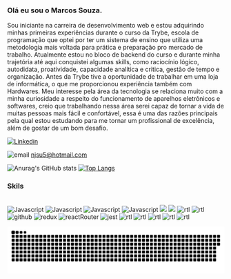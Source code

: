 ### Olá eu sou o Marcos Souza.

Sou iniciante na carreira de desenvolvimento web e estou adquirindo minhas primeiras experiências durante o curso da Trybe, escola de programação que optei por ter um sistema de ensino que utiliza uma metodologia mais voltada para prática e preparação pro mercado de trabalho. Atualmente estou no bloco de backend do curso e durante minha trajetória até aqui conquistei algumas skills, como raciocínio lógico, autodidata, proatividade, capacidade analítica e critica, gestão de tempo e organização. Antes da Trybe tive a oportunidade de trabalhar em uma loja de informática, o que me proporcionou experiência também com Hardwares. Meu interesse pela área da tecnologia se relaciona muito com a minha curiosidade a respeito do funcionamento de aparelhos eletrônicos e softwares, creio que trabalhando nessa área serei capaz de tornar a vida de muitas pessoas mais fácil e confortável, essa é uma das razões principais pela qual estou estudando para me tornar um profissional de excelência, além de gostar de um bom desafio.

[![Linkedin](https://img.shields.io/badge/LinkedIn-0077B5?style=for-the-badge&logo=linkedin&logoColor=white)](https://www.linkedin.com/in/marcos-souza-a298a9209/)

<img  alt="email" src="https://img.shields.io/badge/Microsoft_Outlook-0078D4?style=for-the-badge&logo=microsoft-outlook&logoColor=white"> njsu5@hotmail.com


![Anurag's GitHub stats](https://github-readme-stats.vercel.app/api?username=marcos2872&show_icons=true&theme=dark)
[![Top Langs](https://github-readme-stats.vercel.app/api/top-langs/?username=marcos2872&show_icons=true&theme=dark)](https://github.com/marcos2872/github-readme-stats)


### Skils

<div style="display: inline_block"><br/>
 <img  alt="Javascript" src="https://img.shields.io/badge/JavaScript-F7DF1E?style=for-the-badge&logo=javascript&logoColor=black">
 <img  alt="Javascript" src="https://img.shields.io/badge/HTML5-E34F26?style=for-the-badge&logo=html5&logoColor=white">
 <img  alt="Javascript" src="https://img.shields.io/badge/CSS3-1572B6?style=for-the-badge&logo=css3&logoColor=white">
 <image alineg=center alt="Javascript" src="https://img.shields.io/badge/React-20232A?style=for-the-badge&logo=react&logoColor=61DAFB" />
 <image src="https://img.shields.io/badge/Linux-FCC624?style=for-the-badge&logo=linux&logoColor=black" />
 <image src="https://img.shields.io/badge/Tailwind_CSS-38B2AC?style=for-the-badge&logo=tailwind-css&logoColor=white" />
 <img  alt="rtl" src="https://img.shields.io/badge/styled--components-DB7093?style=for-the-badge&logo=styled-components&logoColor=white">
 <img  alt="rtl" src="https://img.shields.io/badge/Material--UI-0081CB?style=for-the-badge&logo=material-ui&logoColor=white">
 <img  alt="github" src="https://img.shields.io/badge/GitHub-100000?style=for-the-badge&logo=github&logoColor=white">
 <img  alt="redux" src="https://img.shields.io/badge/Redux-593D88?style=for-the-badge&logo=redux&logoColor=white">
 <img  alt="reactRouter" src="https://img.shields.io/badge/React_Router-CA4245?style=for-the-badge&logo=react-router&logoColor=white">
 <img  alt="jest" src="https://img.shields.io/badge/Jest-323330?style=for-the-badge&logo=Jest&logoColor=white">
 <img  alt="rtl" src="https://img.shields.io/badge/testing%20library-323330?style=for-the-badge&logo=testing-library&logoColor=red">
 <img  alt="rtl" src="https://img.shields.io/badge/Node.js-43853D?style=for-the-badge&logo=node.js&logoColor=white">
 <img  alt="rtl" src="https://img.shields.io/badge/MySQL-005C84?style=for-the-badge&logo=mysql&logoColor=white">
 <img  alt="rtl" src="https://img.shields.io/badge/docker-%230db7ed.svg?style=for-the-badge&logo=docker&logoColor=white">
 <img  alt="rtl" src="https://img.shields.io/badge/ESLint-4B3263?style=for-the-badge&logo=eslint&logoColor=white">
 
 </div>
  
![snake svg](https://github.com/marcos2872/marcos2872/blob/output/github-contribution-grid-snake.svg)

